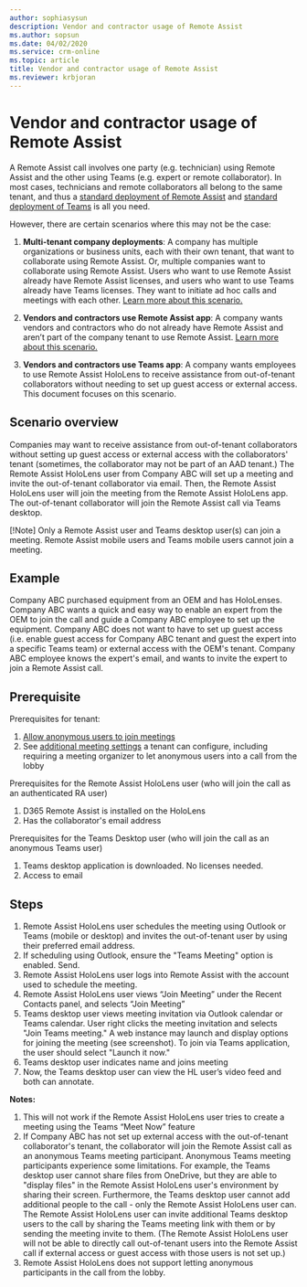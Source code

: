 ```yaml
---
author: sophiasysun
description: Vendor and contractor usage of Remote Assist
ms.author: sopsun
ms.date: 04/02/2020
ms.service: crm-online
ms.topic: article
title: Vendor and contractor usage of Remote Assist
ms.reviewer: krbjoran
---
```


# Vendor and contractor usage of Remote Assist

A Remote Assist call involves one party (e.g. technician) using Remote Assist and the other using Teams (e.g. expert or remote collaborator).  In most cases, technicians and remote collaborators all belong to the same tenant, and thus a [standard deployment of Remote Assist](deploy-remote-assist.md) and [standard deployment of Teams](set-up-teams.md) is all you need. 

However, there are certain scenarios where this may not be the case: 

1. **Multi-tenant company deployments**: A company has multiple organizations or business units, each with their own tenant, that want to collaborate using Remote Assist. Or, multiple companies want to collaborate using Remote Assist. Users who want to use Remote Assist already have Remote Assist licenses, and users who want to use Teams already have Teams licenses. They want to initiate ad hoc calls and meetings with each other. [Learn more about this scenario.](multi-tenant-deployment.md) 

2. **Vendors and contractors use Remote Assist app**: A company wants vendors and contractors who do not already have Remote Assist and aren’t part of the company tenant to use Remote Assist. [Learn more about this scenario.](vendor-use-ra.md) 

3. **Vendors and contractors use Teams app**: A company wants employees to use Remote Assist HoloLens to receive assistance from out-of-tenant collaborators without needing to set up guest access or external access. This document focuses on this scenario.

## Scenario overview

Companies may want to receive assistance from out-of-tenant collaborators without setting up guest access or external access with the collaborators' tenant (sometimes, the collaborator may not be part of an AAD tenant.) The Remote Assist HoloLens user from Company ABC will set up a meeting and invite the out-of-tenant collaborator via email. Then, the Remote Assist HoloLens user will join the meeting from the Remote Assist HoloLens app. The out-of-tenant collaborator will join the Remote Assist call via Teams desktop.

[!Note] Only a Remote Assist user and Teams desktop user(s) can join a meeting. Remote Assist mobile users and Teams mobile users cannot join a meeting.

## Example

Company ABC purchased equipment from an OEM and has HoloLenses. Company ABC  wants a quick and easy way to enable an expert from the OEM to join the call and guide a Company ABC employee to set up the equipment. Company ABC does not want to have to set up guest access (i.e. enable guest access for Company ABC tenant and guest the expert into a specific Teams team) or external access with the OEM's tenant. Company ABC employee knows the expert's email, and wants to invite the expert to join a Remote Assist call.

## Prerequisite

Prerequisites for tenant: 
1.	[Allow anonymous users to join meetings](https://docs.microsoft.com/en-us/microsoftteams/meeting-settings-in-teams#allow-anonymous-users-to-join-meetings)
2.	See [additional meeting settings](https://docs.microsoft.com/en-us/microsoftteams/meeting-policies-in-teams) a tenant can configure, including requiring a meeting organizer to let anonymous users into a call from the lobby 

Prerequisites for the Remote Assist HoloLens user (who will join the call as an authenticated RA user)
1. D365 Remote Assist is installed on the HoloLens
2. Has the collaborator's email address

Prerequisites for the Teams Desktop user (who will join the call as an anonymous Teams user)
1. Teams desktop application is downloaded. No licenses needed.  
2. Access to email  

## Steps

1.	Remote Assist HoloLens user schedules the meeting using Outlook or Teams (mobile or desktop) and invites the out-of-tenant user by using their preferred email address.
 1. If scheduling using Outlook, ensure the "Teams Meeting" option is enabled. Send.
2.	Remote Assist HoloLens user logs into Remote Assist with the account used to schedule the meeting.
3.	Remote Assist HoloLens user views “Join Meeting” under the Recent Contacts panel, and selects “Join Meeting” 
4.	Teams desktop user views meeting invitation via Outlook calendar or Teams calendar. User right clicks the meeting invitation and selects "Join Teams meeting." A web instance may launch and display options for joining the meeting (see screenshot). To join via Teams application, the user should select "Launch it now." 
5. Teams desktop user indicates name and joins meeting
6.	Now, the Teams desktop user can view the HL user’s video feed and both can annotate. 

**Notes:**
1. This will not work if the Remote Assist HoloLens user tries to create a meeting using the Teams “Meet Now” feature 
2.	If Company ABC has not set up external access with the out-of-tenant collaborator's tenant, the collaborator will join the Remote Assist call as an anonymous Teams meeting participant. Anonymous Teams meeting participants experience some limitations. For example, the Teams desktop user cannot share files from OneDrive, but they are able to "display files" in the Remote Assist HoloLens user's environment by sharing their screen. Furthermore, the Teams desktop user cannot add additional people to the call - only the Remote Assist HoloLens user can. The Remote Assist HoloLens user can invite additional Teams desktop users to the call by sharing the Teams meeting link with them or by sending the meeting invite to them. (The Remote Assist HoloLens user will not be able to directly call out-of-tenant users into the Remote Assist call if external access or guest access with those users is not set up.)
3. Remote Assist HoloLens does not support letting anonymous participants in the call from the lobby.



